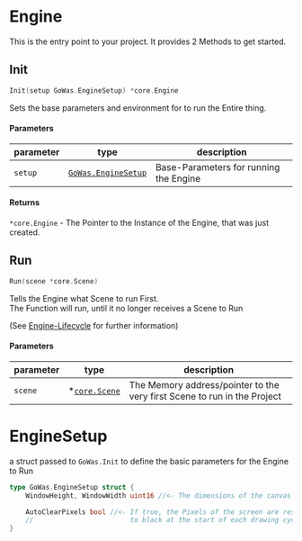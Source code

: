 # Engine

This is the entry point to your project. It provides 2 Methods to get started.

## Init

```go
Init(setup GoWas.EngineSetup) *core.Engine
```

Sets the base parameters and environment for to run the Entire thing.

#### Parameters

| parameter | type                               | description                            |
| --------- | ---------------------------------- | -------------------------------------- |
| `setup`   | [`GoWas.EngineSetup`](#enginesetup) | Base-Parameters for running the Engine |

#### Returns

`*core.Engine` - The Pointer to the Instance of the Engine, that was just
created.

## Run

```go
Run(scene *core.Scene)
```

Tells the Engine what Scene to run First.\
The Function will run, until it no longer receives a Scene to Run

(See [Engine-Lifecycle](../Engine.md#enginelifecycle) for further information)

#### Parameters

| parameter | type                         | description                                                              |
| --------- | ---------------------------- | ------------------------------------------------------------------------ |
| `scene`   | \*[`core.Scene`](../Scenes.md) | The Memory address/pointer to the very first Scene to run in the Project |

# EngineSetup

a struct passed to `GoWas.Init` to define the basic parameters for the Engine to Run

```go
type GoWas.EngineSetup struct {
	WindowHeight, WindowWidth uint16 //<- The dimensions of the canvas to draw on

	AutoClearPixels bool //<- If true, the Pixels of the screen are reset 
	//                        to black at the start of each drawing cycle
}
```
